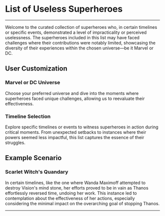 # List of Useless Superheroes

---

Welcome to the curated collection of superheroes who, in certain timelines or specific events, demonstrated a level of impracticality or perceived uselessness. The superheroes included in this list may have faced challenges where their contributions were notably limited, showcasing the diversity of their experiences within the chosen universe—be it Marvel or DC.

## User Customization

### Marvel or DC Universe
Choose your preferred universe and dive into the moments where superheroes faced unique challenges, allowing us to reevaluate their effectiveness.

### Timeline Selection
Explore specific timelines or events to witness superheroes in action during critical moments. From unexpected setbacks to instances where their powers seemed less impactful, this list captures the essence of their struggles.

## Example Scenario

### Scarlet Witch's Quandary
In certain timelines, like the one where Wanda Maximoff attempted to destroy Vision's mind stone, her efforts proved to be in vain as Thanos effortlessly reversed time, undoing her work. This instance led to contemplation about the effectiveness of her actions, especially considering the minimal impact on the overarching goal of stopping Thanos.

---
